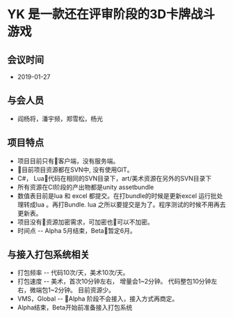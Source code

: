 # YK 是一款还在评审阶段的3D卡牌战斗游戏

## 会议时间

* 2019-01-27

## 与会人员

* 阎杨将，潘宇频，郑雪松，杨光

## 项目特点

* 项目目前只有客户端，没有服务端。
* 目前项目资源都在SVN中, 没有使用GIT。
* C#， Lua代码在相同的SVN目录下，art/美术资源在另外的SVN目录下
* 所有资源在CI阶段的产出物都是unity assetbundle
* 数值表目前是lua 和 excel 都提交。在打bundle的时候是更新excel 运行批处理转成lua 。再打Bundle. lua 之所以要提交是为了。程序测试的时候不用再去更新表。
* 项目没有资源加密需求，可加密也可以不加密。
* 时间点 -- Alpha 5月结束，Beta暂定6月。

## 与接入打包系统相关

* 打包频率 -- 代码10次/天，美术10次/天。
* 打包速度 -- 美术，首次10分钟左右， 增量会1~2分钟。 代码整包10分钟左右，微端包1~2分钟。 目前资源少。
* VMS，Global -- Alpha 阶段不会接入，接入方式再商定。
* Alpha结束，Beta开始前准备接入打包系统